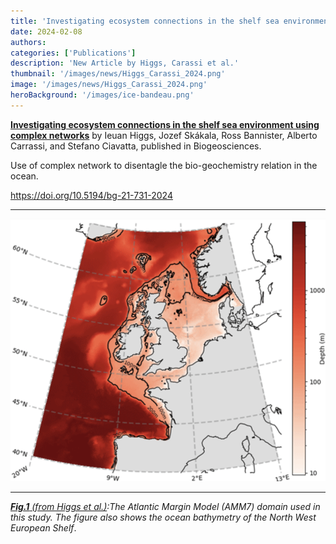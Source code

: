 ```yaml
---
title: 'Investigating ecosystem connections in the shelf sea environment using complex networks'
date: 2024-02-08
authors:
categories: ['Publications']
description: 'New Article by Higgs, Carassi et al.'
thumbnail: '/images/news/Higgs_Carassi_2024.png'
image: '/images/news/Higgs_Carassi_2024.png'
heroBackground: '/images/ice-bandeau.png'
---
```


[**Investigating ecosystem connections in the shelf sea environment using complex networks**](https://doi.org/10.5194/bg-21-731-2024) by Ieuan Higgs, Jozef Skákala, Ross Bannister, Alberto Carrassi, and Stefano Ciavatta, published in Biogeosciences.

Use of complex network to disentagle the bio-geochemistry relation in the ocean. 

https://doi.org/10.5194/bg-21-731-2024

---

![[Higgs2024](https://doi.org/10.5194/bg-21-731-2024)](/images/news/Higgs_Carassi_2024.png)

---
_[**Fig.1** (from Higgs et al.)]([https://doi.org/10.5194/bg-21-731-2024]):The Atlantic Margin Model (AMM7) domain used in this study. The figure also shows the ocean bathymetry of the North West European Shelf_.
